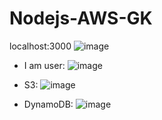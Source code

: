 # Nodejs-AWS-GK
localhost:3000
![image](https://github.com/KittoLapTrinh/Nodejs-AWS-GK/assets/96908923/0e6c8fdb-9ceb-4388-9c45-2b3c161a1961)

- I am user:
  ![image](https://github.com/KittoLapTrinh/Nodejs-AWS-GK/assets/96908923/4052ac8e-bbd0-4606-ac0c-4bed0bf326a9)
  
- S3:
  ![image](https://github.com/KittoLapTrinh/Nodejs-AWS-GK/assets/96908923/ea50e7b2-258b-4297-a6c9-7f6d7cd45afd)
  
- DynamoDB:
  ![image](https://github.com/KittoLapTrinh/Nodejs-AWS-GK/assets/96908923/52e5d9c9-7685-43db-9027-eeb66dcd37b6)



  
